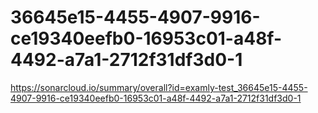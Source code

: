 # 36645e15-4455-4907-9916-ce19340eefb0-16953c01-a48f-4492-a7a1-2712f31df3d0-1
https://sonarcloud.io/summary/overall?id=examly-test_36645e15-4455-4907-9916-ce19340eefb0-16953c01-a48f-4492-a7a1-2712f31df3d0-1
